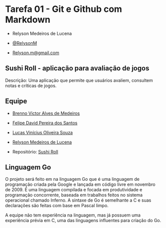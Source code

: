 # Tarefa 01 - Git e Github com Markdown 

  

* Relyson Medeiros de Lucena 

* [@RelysonM](https://github.com/RelysonM) 

* Relyson.m@gmail.com 

  

## Sushi Roll - aplicação para avaliação de jogos 

  

Descrição: Uma aplicação que permite que usuários avaliem, consultem notas e críticas de jogos. 

  

## Equipe 

  

* [Brenno Victor Alves de Medeiros](https://github.com/brennovictor) 

* [Felipe David Pereira dos Santos](https://github.com/felipedavid) 

* [Lucas Vinícius Oliveira Souza](https://github.com/Souza-Lucas) 

* [Relyson Medeiros de Lucena](https://github.com/RelysonM) 

  

* Repositório: [Sushi Roll](https://github.com/felipedavid/sushi_roll)   



## Linguagem Go 

  

O projeto será feito em na linguagem Go que é uma linguagem de programação criada pela Google e lançada em código livre em novembro de 2009. É uma linguagem compilada e focada em produtividade e programação concorrente, baseada em trabalhos feitos no sistema operacional chamado Inferno. A sintaxe de Go é semelhante a C e suas declarações são feitas com base em Pascal limpo. 


A equipe não tem experiência na linguagem, mas já possuem uma experiência prévia em C, uma das linguagens influentes para criação do Go. 